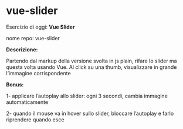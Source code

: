 # vue-slider

Esercizio di oggi: **Vue Slider**

nome repo: vue-slider

**Descrizione:**

Partendo dal markup della versione svolta in js plain, rifare lo slider ma questa volta usando Vue.
Al click su una thumb, visualizzare in grande l’immagine corrispondente

**Bonus:**

1- applicare l’autoplay allo slider: ogni 3 secondi, cambia immagine automaticamente

2- quando il mouse va in hover sullo slider, bloccare l’autoplay e farlo riprendere quando esce